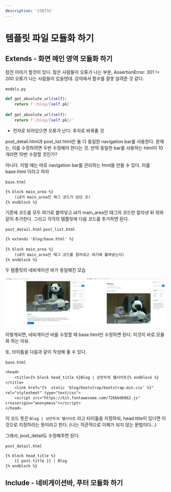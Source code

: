 ```yaml
---
description: '210731'
---
```


# 템플릿 파일 모듈화 하기

## Extends - 화면 메인 영역 모듈화 하기

잠깐 이야기 할것이 있다. 많은 사람들이 오류가 나는 부분, AssertionError: 301 != 200 오류가 나는 사람들이 있을텐데. 강의에서 함수를 잘못 알려준 것 같다.

`models.py`

```python
def get_absolute_url(self):
    return f'/blog/{self.pk}'
    
def get_absolute_url(self):
    return f'/blog/{self.pk}/'
```

* 전자로 되어있으면 오류가 난다. 후자로 바꿔줄 것



post\_detail.html과 post\_list.html은 둘 다 동일한 navigation bar를 사용한다. 문제는, 이를 수정하려면 두번 수정해야 한다는 것. 만약 동일한 bar를 사용하는 html이 10개라면 10번 수정할 것인가?

아니다. 이럴 때는 따로 navigation bar를 관리하는 html을 만들 수 있다. 이를 base.html 이라고 하자

`base.html`

```markup
{% block main_area %}
    (id가 main_area인 태그 코드가 있던 곳)
{% endblock %}
```

기존에 코드를 모두 여기로 붙여넣고 id가 main\_area인 태그의 코드만 잘라낸 뒤 위와 같이 추가한다. 그리고 각각의 템플릿에 다음 코드를 추가하면 된다.

`post_detail.html` `post_list.html`

```markup
{% extends 'blog/base.html' %}

{% block main_area %}
    (id가 main_area인 태그 코드를 잘라내고 여기에 붙여넣는다)
{% endblock %}
```



두 템플릿의 네비게이션 바가 동일해진 모습

![](../../.gitbook/assets/image%20%28729%29.png)



이렇게되면, 네비게이션 바를 수정할 때 base.html만 수정하면 된다. 이것이 바로 모듈화 하는 이유.



또, 타이틀을 다음과 같이 작성해 줄 수 있다.

`base.html`

```markup
<head>
    <title>{% block head_title %}Blog | 상만두의 웹사이트{% endblock %}</title>
    <link href="{%  static 'blog/bootstrap/bootstrap.min.css' %}" rel="stylesheet" type="text/css">
    <script src="https://kit.fontawesome.com/726bbd6862.js" crossorigin="anonymous"></script>
</head>
```

이 코드 뜻은 `Blog | 상만두의 웹사이트` 라고 타이틀을 지정하되, head.title이 있다면 이 것으로 지정하라는 뜻이라고 한다. \(나는 직관적으로 이해가 되지 않는 문법이다...\)

그래서, post\_detail도 수정해주면 된다.

`post_detail.html`

```markup
{% block head_title %}
    {{ post.title }} | Blog
{% endblock %}
```





## Include - 네비게이션바, 푸터 모듈화 하기









